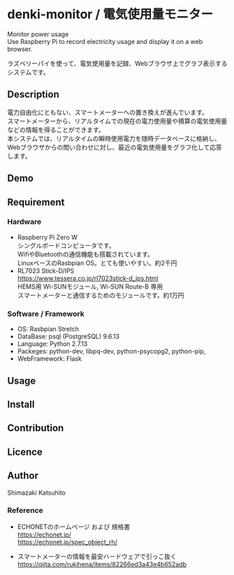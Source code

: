 # denki-monitor / 電気使用量モニター

Monitor power usage  
Use Raspberry Pi to record electricity usage and display it on a web browser.

ラズベリーパイを使って、電気使用量を記録、Webブラウザ上でグラフ表示するシステムです。

## Description

電力自由化にともない、スマートメーターへの置き換えが進んでいます。  
スマートメーターから、リアルタイムでの現在の電力使用量や積算の電気使用量などの情報を得ることができます。  
本システムでは、リアルタイムの瞬時使用電力を随時データベースに格納し、
Webブラウザからの問い合わせに対し、最近の電気使用量をグラフ化して応答します。

## Demo

## Requirement

### Hardware
- Raspberry Pi Zero W  
    シングルボードコンピュータです。  
    WifiやBluetoothの通信機能も搭載されています。  
    LinuxベースのRasbpian OS。とても使いやすい。約2千円  
- RL7023 Stick-D/IPS  
    https://www.tessera.co.jp/rl7023stick-d_ips.html  
    HEMS用 Wi-SUNモジュール, Wi-SUN Route-B 専用  
    スマートメーターと通信するためのモジュールです。約1万円  

### Software / Framework
- OS: Rasbpian Stretch
- DataBase: psql (PostgreSQL) 9.6.13
- Language: Python 2.7.13
- Packeges: python-dev, libpq-dev, python-psycopg2, python-pip, 
- WebFramework: Flask

## Usage

## Install

## Contribution

## Licence

## Author

Shimazaki Katsuhito

### Reference

- ECHONETのホームページ および 規格書  
https://echonet.jp/  
https://echonet.jp/spec_object_rh/  

- スマートメーターの情報を最安ハードウェアで引っこ抜く  
https://qiita.com/rukihena/items/82266ed3a43e4b652adb
